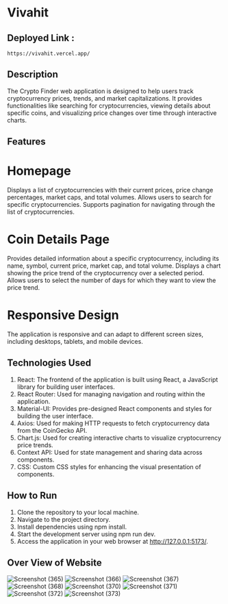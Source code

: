 
# Vivahit
  ## Deployed Link :
    https://vivahit.vercel.app/
## Description
The Crypto Finder web application is designed to help users track cryptocurrency prices, trends, and market capitalizations. 
It provides functionalities like searching for cryptocurrencies, viewing details about specific coins, and visualizing price 
changes over time through interactive charts.

## Features
 # Homepage
Displays a list of cryptocurrencies with their current prices, price 
change percentages, market caps, and total volumes.
Allows users to search for specific cryptocurrencies.
Supports pagination for navigating through the list of cryptocurrencies.
 # Coin Details Page

Provides detailed information about a specific cryptocurrency, including its name,
symbol, current price, market cap, and total volume.
Displays a chart showing the price trend of the cryptocurrency over a selected period.
Allows users to select the number of days for which they want to view the price trend.
 # Responsive Design

The application is responsive and can adapt to different screen sizes, including desktops, tablets, and mobile devices.


##   Technologies Used
1. React: The frontend of the application is built using React, a JavaScript library for building user interfaces.
2. React Router: Used for managing navigation and routing within the application.
3. Material-UI: Provides pre-designed React components and styles for building the user interface.
4. Axios: Used for making HTTP requests to fetch cryptocurrency data from the CoinGecko API.
5. Chart.js: Used for creating interactive charts to visualize cryptocurrency price trends.
6. Context API: Used for state management and sharing data across components.
7. CSS: Custom CSS styles for enhancing the visual presentation of components.


  ## How to Run
1. Clone the repository to your local machine.
2. Navigate to the project directory.
3. Install dependencies using npm install.
4. Start the development server using npm run dev.
5. Access the application in your web browser at http://127.0.0.1:5173/.

 ## Over View of Website
 ![Screenshot (365)](https://github.com/shaharyaaransari/Vivahit/assets/113225294/aaea7b8e-5e2e-4699-996e-a8820f5e7165)
 ![Screenshot (366)](https://github.com/shaharyaaransari/Vivahit/assets/113225294/deecdae4-ca44-4848-8dfa-dc59e4c6a70c)
 ![Screenshot (367)](https://github.com/shaharyaaransari/Vivahit/assets/113225294/fdac8bb2-cc7b-4759-9e66-a140dd32fe58)
 ![Screenshot (368)](https://github.com/shaharyaaransari/Vivahit/assets/113225294/a10e024f-3a5f-4159-adac-0ca6bd7c5a3e)
![Screenshot (370)](https://github.com/shaharyaaransari/Vivahit/assets/113225294/6d51836d-690f-48ae-8e43-5123e69e7543)
![Screenshot (371)](https://github.com/shaharyaaransari/Vivahit/assets/113225294/c088591f-54c0-44c1-800e-78af482fef2e)
![Screenshot (372)](https://github.com/shaharyaaransari/Vivahit/assets/113225294/1a311ddb-8b72-416f-9b23-b8c8775f1e4c)
![Screenshot (373)](https://github.com/shaharyaaransari/Vivahit/assets/113225294/099a90cf-3686-412b-8b8f-049c26a7ccac)






